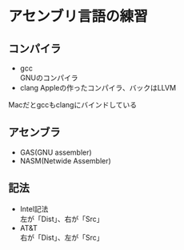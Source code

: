 # アセンブリ言語の練習

## コンパイラ
- gcc  
GNUのコンパイラ
- clang
Appleの作ったコンパイラ、バックはLLVM  

Macだとgccもclangにバインドしている

## アセンブラ
- GAS(GNU assembler)  
- NASM(Netwide Assembler)  

## 記法
- Intel記法  
左が「Dist」、右が「Src」 
- AT&T  
右が「Dist」、左が「Src」 